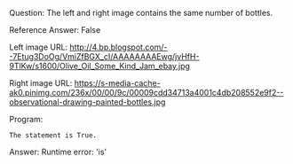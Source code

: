 Question: The left and right image contains the same number of bottles.

Reference Answer: False

Left image URL: http://4.bp.blogspot.com/--7Etug3DoOg/VmiZfBGX_cI/AAAAAAAAEwg/jvHfH-9TlKw/s1600/Olive_Oil_Some_Kind_Jam_ebay.jpg

Right image URL: https://s-media-cache-ak0.pinimg.com/236x/00/00/9c/00009cdd34713a4001c4db208552e9f2--observational-drawing-painted-bottles.jpg

Program:

```
The statement is True.
```
Answer: Runtime error: 'is'

